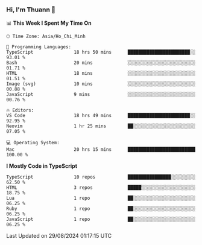 ### Hi, I'm Thuann 👋

<!--START_SECTION:waka-->
📊 **This Week I Spent My Time On** 

```text
🕑︎ Time Zone: Asia/Ho_Chi_Minh

💬 Programming Languages: 
TypeScript               18 hrs 50 mins      ███████████████████████░░   93.01 % 
Bash                     20 mins             ░░░░░░░░░░░░░░░░░░░░░░░░░   01.71 % 
HTML                     18 mins             ░░░░░░░░░░░░░░░░░░░░░░░░░   01.51 % 
Image (svg)              10 mins             ░░░░░░░░░░░░░░░░░░░░░░░░░   00.88 % 
JavaScript               9 mins              ░░░░░░░░░░░░░░░░░░░░░░░░░   00.76 % 

🔥 Editors: 
VS Code                  18 hrs 49 mins      ███████████████████████░░   92.95 % 
Neovim                   1 hr 25 mins        ██░░░░░░░░░░░░░░░░░░░░░░░   07.05 % 

💻 Operating System: 
Mac                      20 hrs 15 mins      █████████████████████████   100.00 % 
```

**I Mostly Code in TypeScript** 

```text
TypeScript               10 repos            ████████████████░░░░░░░░░   62.50 % 
HTML                     3 repos             █████░░░░░░░░░░░░░░░░░░░░   18.75 % 
Lua                      1 repo              ██░░░░░░░░░░░░░░░░░░░░░░░   06.25 % 
Ruby                     1 repo              ██░░░░░░░░░░░░░░░░░░░░░░░   06.25 % 
JavaScript               1 repo              ██░░░░░░░░░░░░░░░░░░░░░░░   06.25 % 
```




 Last Updated on 29/08/2024 01:17:15 UTC
<!--END_SECTION:waka-->
